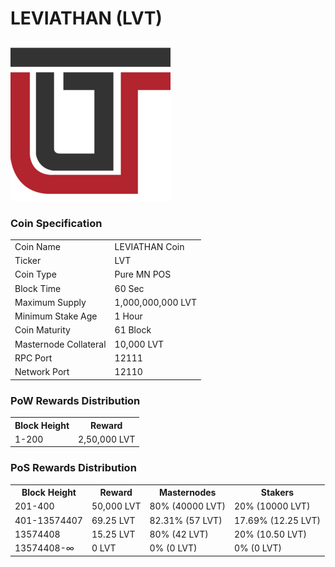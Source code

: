 LEVIATHAN (LVT)
======================

<a href='http://github.com/leviathan-help/LVT-MasternodeCoin/releases' target='_blank'>
<img src='https://raw.githubusercontent.com/leviathan-help/LVT-MasternodeCoin/master/src/qt/res/images/lvt.png'></img>
</a>

### Coin Specification


<table>
<tr><td>Coin Name</td><td>LEVIATHAN Coin</td></tr>
<tr><td>Ticker</td><td>LVT</td></tr>
<tr><td>Coin Type</td><td>Pure MN POS</td></tr>
<tr><td>Block Time</td><td>60 Sec</td></tr>
<tr><td>Maximum Supply</td><td>1,000,000,000 LVT</td></tr>
<tr><td>Minimum Stake Age</td><td>1 Hour</td></tr>
<tr><td>Coin Maturity</td><td>61 Block</td></tr>
<tr><td>Masternode Collateral</td><td>10,000 LVT</td></tr>
<tr><td>RPC Port</td><td>12111</td></tr>
<tr><td>Network Port</td><td>12110</td></tr>
</table>

### PoW Rewards Distribution

<table>
<th>Block Height</th><th>Reward</th>
<tr><td>1-200</td><td>2,50,000 LVT</td></tr>
</table>

### PoS Rewards Distribution

<table>
<th>Block Height</th><th>Reward</th><th>Masternodes</th><th>Stakers</th>
<tr><td>201-400</td><td>50,000 LVT</td><td>80% (40000 LVT)</td><td>20% (10000 LVT)</td></tr>
<tr><td>401-13574407</td><td>69.25 LVT</td><td>82.31% (57 LVT)</td><td>17.69% (12.25 LVT)</td></tr>
<tr><td>13574408</td><td>15.25 LVT</td><td>80% (42 LVT)</td><td>20% (10.50 LVT)</td></tr>
<tr><td>13574408-∞</td><td>0 LVT</td><td>0% (0 LVT)</td><td>0% (0 LVT)</td></tr>
</table>